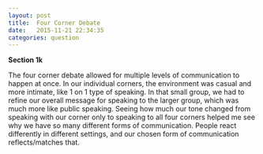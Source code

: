 ```yaml
---
layout: post
title:  Four Corner Debate
date:   2015-11-21 22:34:35
categories: question
---
```

**Section 1k**

The four corner debate allowed for multiple levels of communication to happen at once. In our individual corners, the environment was casual and more intimate, like 1 on 1 type of speaking. In that small group, we had to refine our overall message for speaking to the larger group, which was much more like public speaking. Seeing how much our tone changed from speaking with our corner only to speaking to all four corners helped me see why we have so many different forms of communication. People react differently in different settings, and our chosen form of communication reflects/matches that.
